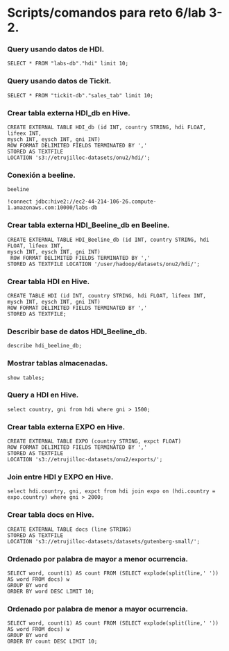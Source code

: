 # Scripts/comandos para reto 6/lab 3-2.

### Query usando datos de HDI.

```
SELECT * FROM "labs-db"."hdi" limit 10;
```

### Query usando datos de Tickit.

```
SELECT * FROM "tickit-db"."sales_tab" limit 10;
```

### Crear tabla externa HDI_db en Hive.

```
CREATE EXTERNAL TABLE HDI_db (id INT, country STRING, hdi FLOAT, lifeex INT,
mysch INT, eysch INT, gni INT)
ROW FORMAT DELIMITED FIELDS TERMINATED BY ','
STORED AS TEXTFILE
LOCATION 's3://etrujilloc-datasets/onu2/hdi/';
```

### Conexión a beeline.

```
beeline
```

```
!connect jdbc:hive2://ec2-44-214-106-26.compute-1.amazonaws.com:10000/labs-db
```

### Crear tabla externa HDI_Beeline_db en Beeline.

```
CREATE EXTERNAL TABLE HDI_Beeline_db (id INT, country STRING, hdi FLOAT, lifeex INT,
mysch INT, eysch INT, gni INT)
 ROW FORMAT DELIMITED FIELDS TERMINATED BY ','
STORED AS TEXTFILE LOCATION '/user/hadoop/datasets/onu2/hdi/';
```

### Crear tabla HDI en Hive.

```
CREATE TABLE HDI (id INT, country STRING, hdi FLOAT, lifeex INT,
mysch INT, eysch INT, gni INT) 
ROW FORMAT DELIMITED FIELDS TERMINATED BY ','
STORED AS TEXTFILE;
```

### Describir base de datos HDI_Beeline_db.

```
describe hdi_beeline_db;
```

### Mostrar tablas almacenadas.

```
show tables;
```

### Query a HDI en Hive.

```
select country, gni from hdi where gni > 1500;
```

### Crear tabla externa EXPO en Hive.

```
CREATE EXTERNAL TABLE EXPO (country STRING, expct FLOAT) 
ROW FORMAT DELIMITED FIELDS TERMINATED BY ',' 
STORED AS TEXTFILE 
LOCATION 's3://etrujilloc-datasets/onu2/exports/';
```

### Join entre HDI y EXPO en Hive.

```
select hdi.country, gni, expct from hdi join expo on (hdi.country = expo.country) where gni > 2000;
```

### Crear tabla docs en Hive.

```
CREATE EXTERNAL TABLE docs (line STRING) 
STORED AS TEXTFILE 
LOCATION 's3://etrujilloc-datasets/datasets/gutenberg-small/';
```

### Ordenado por palabra de mayor a menor ocurrencia.

```
SELECT word, count(1) AS count FROM (SELECT explode(split(line,' ')) AS word FROM docs) w 
GROUP BY word 
ORDER BY word DESC LIMIT 10;
```

### Ordenado por palabra de menor a mayor ocurrencia.

```
SELECT word, count(1) AS count FROM (SELECT explode(split(line,' ')) AS word FROM docs) w 
GROUP BY word 
ORDER BY count DESC LIMIT 10;
```
